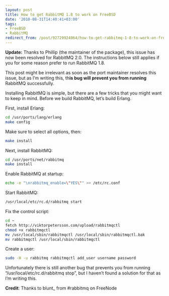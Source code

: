 ```yaml
---
layout: post
title: How to get RabbitMQ 1.8 to work on FreeBSD
date: '2010-08-31T14:40:41+03:00'
tags:
- FreeBSD
- RabbitMQ
redirect_from: /post/92729924064/how-to-get-rabbitmq-1-8-to-work-on-freebsd
---
```

**Update:** Thanks to Phillip (the maintainer of the package), this issue has now been resolved for RabbitMQ 2.0. The instructions below still applies if you for some reason prefer to run RabbitMQ 1.8.

This post might be irrelevant as soon as the port maintainer resolves this issue, but as I’m writing this, th**is bug will prevent you from running** RabbitMQ successfully.

Installing RabbitMQ is simple, but there are a few tricks that you might want to keep in mind. Before we build RabbitMQ, let’s build Erlang.

First, install Erlang:

```bash
cd /usr/ports/lang/erlang
make config
```

Make sure to select all options, then:

```bash
make install
```

Next, install RabbitMQ:

```bash
cd /usr/ports/net/rabbitmq
make install
```

Enable RabbitMQ at startup:

```bash
echo -e "\nrabbitmq_enable=\"YES\"" >> /etc/rc.conf
```

Start RabbitMQ:

```bash
/usr/local/etc/rc.d/rabbitmq start
```

Fix the control script:

```bash
cd ~
fetch http://viktorpetersson.com/upload/rabbitmqctl
chmod +x rabbitmqctl
mv /usr/local/sbin/rabbitmqctl /usr/local/sbin/rabbitmqctl.bak
mv rabbitmqctl /usr/local/sbin/rabbitmqctl
```

Create a user:

```bash
sudo -H -u rabbitmq rabbitmqctl add_user username password
```

Unfortunately there is still another bug that prevents you from running “/usr/local/etc/rc.d/rabbitmq stop”, but I haven’t found a solution for that as I’m writing this.

**Credit**: Thanks to blunt_ from #rabbitmq on FreeNode
